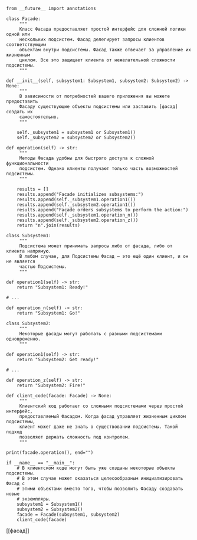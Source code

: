 	from __future__ import annotations

	class Facade:
		 """
		 Класс Фасада предоставляет простой интерфейс для сложной логики одной или
		 нескольких подсистем. Фасад делегирует запросы клиентов соответствующим
		 объектам внутри подсистемы. Фасад также отвечает за управление их жизненным
		 циклом. Все это защищает клиента от нежелательной сложности подсистемы.
		 """

    def __init__(self, subsystem1: Subsystem1, subsystem2: Subsystem2) -> None:
         """
		 В зависимости от потребностей вашего приложения вы можете предоставить
		 Фасаду существующие объекты подсистемы или заставить [фасад] создать их
		 самостоятельно.
		 """

        self._subsystem1 = subsystem1 or Subsystem1()
        self._subsystem2 = subsystem2 or Subsystem2()

    def operation(self) -> str:
         """
		 Методы Фасада удобны для быстрого доступа к сложной функциональности
		 подсистем. Однако клиенты получают только часть возможностей подсистемы.
		 """

        results = []
        results.append("Facade initializes subsystems:")
        results.append(self._subsystem1.operation1())
        results.append(self._subsystem2.operation1())
        results.append("Facade orders subsystems to perform the action:")
        results.append(self._subsystem1.operation_n())
        results.append(self._subsystem2.operation_z())
        return "n".join(results)

	class Subsystem1:
		 """
		 Подсистема может принимать запросы либо от фасада, либо от клиента напрямую.
		 В любом случае, для Подсистемы Фасад – это ещё один клиент, и он не является
		 частью Подсистемы.
		 """

    def operation1(self) -> str:
        return "Subsystem1: Ready!"

    # ...

    def operation_n(self) -> str:
        return "Subsystem1: Go!"

	class Subsystem2:
		 """
		 Некоторые фасады могут работать с разными подсистемами одновременно.
		 """

    def operation1(self) -> str:
        return "Subsystem2: Get ready!"

    # ...

    def operation_z(self) -> str:
        return "Subsystem2: Fire!"

	def client_code(facade: Facade) -> None:
		 """
		 Клиентский код работает со сложными подсистемами через простой интерфейс,
		 предоставляемый Фасадом. Когда фасад управляет жизненным циклом подсистемы,
		 клиент может даже не знать о существовании подсистемы. Такой подход
		 позволяет держать сложность под контролем.
		 """

    print(facade.operation(), end="")

	if __name__ == "__main__":
		# В клиентском коде могут быть уже созданы некоторые объекты подсистемы. 
		# В этом случае может оказаться целесообразным инициализировать Фасад с 
		# этими объектами вместо того, чтобы позволить Фасаду создавать новые 
		# экземпляры.
		subsystem1 = Subsystem1()
		subsystem2 = Subsystem2()
		facade = Facade(subsystem1, subsystem2)
		client_code(facade)
		
[[фасад]]